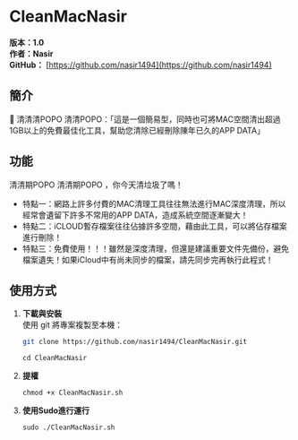 # CleanMacNasir

**版本：1.0**  
**作者：Nasir**  
**GitHub：** [https://github.com/nasir1494](https://github.com/nasir1494)  
## 簡介
📌 清清清POPO 清清POPO：「這是一個簡易型，同時也可將MAC空間清出超過1GB以上的免費最佳化工具，幫助您清除已經刪除陳年已久的APP DATA」
## 功能
清清期POPO 清清期POPO ，你今天清垃圾了嗎！
- 特點一：網路上許多付費的MAC清理工具往往無法進行MAC深度清理，所以經常會遺留下許多不常用的APP DATA，造成系統空間逐漸變大！
- 特點二：iCLOUD暫存檔案往往佔據許多空間，藉由此工具，可以將佔存檔案進行刪除！
- 特點三：免費使用！！！雖然是深度清理，但還是建議重要文件先備份，避免檔案遺失！如果iCloud中有尚未同步的檔案，請先同步完再執行此程式！

## 使用方式

1. **下載與安裝**  
   使用 git 將專案複製至本機：
   ```bash
   git clone https://github.com/nasir1494/CleanMacNasir.git
   ```
   ```
   cd CleanMacNasir
   ```
2. **提權**
   ```
   chmod +x CleanMacNasir.sh
   ```
3. **使用Sudo進行運行**
   ```
   sudo ./CleanMacNasir.sh
   ```

